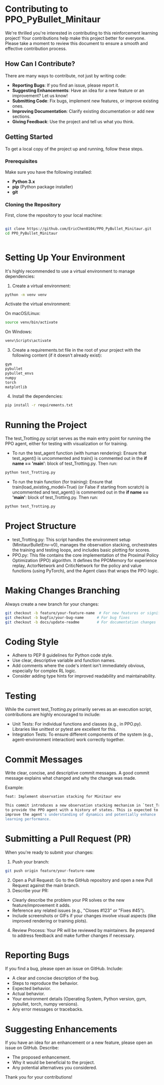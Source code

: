 # Contributing to PPO_PyBullet_Minitaur

We're thrilled you're interested in contributing to this reinforcement learning project! Your contributions help make this project better for everyone. Please take a moment to review this document to ensure a smooth and effective contribution process.

## How Can I Contribute?

There are many ways to contribute, not just by writing code:

*   **Reporting Bugs**: If you find an issue, please report it.
*   **Suggesting Enhancements**: Have an idea for a new feature or an improvement? Let us know!
*   **Submitting Code**: Fix bugs, implement new features, or improve existing ones.
*   **Improving Documentation**: Clarify existing documentation or add new sections.
*   **Giving Feedback**: Use the project and tell us what you think.

## Getting Started

To get a local copy of the project up and running, follow these steps.

### Prerequisites

Make sure you have the following installed:

*   **Python 3.x**
*   **pip** (Python package installer)
*   **git**

### Cloning the Repository

First, clone the repository to your local machine:

```bash
 
git clone https://github.com/EricChen0104/PPO_PyBullet_Minitaur.git
cd PPO_PyBullet_Minitaur
 
```

# Setting Up Your Environment
It's highly recommended to use a virtual environment to manage dependencies:

1. Create a virtual environment:

```bash
python -m venv venv
```

Activate the virtual environment:

On macOS/Linux:

```bash
source venv/bin/activate
```

On Windows:

```bash
venv\Scripts\activate
```

3. Create a requirements.txt file in the root of your project with the following content (if it doesn't already exist):

```bash
gym
pybullet
pybullet_envs
numpy
torch
matplotlib
```

4. Install the dependencies:

```bash
pip install -r requirements.txt
```

# Running the Project
The test_Trotting.py script serves as the main entry point for running the PPO agent, either for testing with visualization or for training.

- To run the test_agent function (with human rendering):
Ensure that test_agent() is uncommented and train() is commented out in the **if __name__ == '__main__'**: block of test_Trotting.py. Then run:

```bash
python test_Trotting.py
```

- To run the train function (for training):
Ensure that train(load_existing_model=True) (or False if starting from scratch) is uncommented and test_agent() is commented out in the **if __name__ == '__main__'**: block of test_Trotting.py. Then run:

```bash
python test_Trotting.py
```

# Project Structure
- test_Trotting.py: This script handles the environment setup (MinitaurBulletEnv-v0), manages the observation stacking, orchestrates the training and testing loops, and includes basic plotting for scores.
- PPO.py: This file contains the core implementation of the Proximal Policy Optimization (PPO) algorithm. It defines the PPOMemory for experience replay, ActorNetwork and CriticNetwork for the policy and value functions (using PyTorch), and the Agent class that wraps the PPO logic.

# Making Changes Branching
Always create a new branch for your changes:

```bash
git checkout -b feature/your-feature-name  # For new features or significant improvements
git checkout -b bugfix/your-bug-name      # For bug fixes
git checkout -b docs/update-readme        # For documentation changes
```

# Coding Style
- Adhere to PEP 8 guidelines for Python code style.
- Use clear, descriptive variable and function names.
- Add comments where the code's intent isn't immediately obvious, especially for complex RL logic.
- Consider adding type hints for improved readability and maintainability.

# Testing
While the current test_Trotting.py primarily serves as an execution script, contributions are highly encouraged to include:
- Unit Tests: For individual functions and classes (e.g., in PPO.py). Libraries like unittest or pytest are excellent for this.
- Integration Tests: To ensure different components of the system (e.g., agent-environment interaction) work correctly together.

# Commit Messages
Write clear, concise, and descriptive commit messages. A good commit message explains what changed and why the change was made.

Example:

```bash
feat: Implement observation stacking for Minitaur env

This commit introduces a new observation stacking mechanism in `test_Trotting.py`
to provide the PPO agent with a history of states. This is expected to
improve the agent's understanding of dynamics and potentially enhance
learning performance.
```

# Submitting a Pull Request (PR)
When you're ready to submit your changes:

1. Push your branch:
```bash
git push origin feature/your-feature-name
```
2. Open a Pull Request: Go to the GitHub repository and open a new Pull Request against the main branch.
3. Describe your PR:
- Clearly describe the problem your PR solves or the new feature/improvement it adds.
- Reference any related issues (e.g., "Closes #123" or "Fixes #45").
- Include screenshots or GIFs if your changes involve visual aspects (like improved rendering or training plots).
4. Review Process: Your PR will be reviewed by maintainers. Be prepared to address feedback and make further changes if necessary.

# Reporting Bugs
If you find a bug, please open an issue on GitHub. Include:
- A clear and concise description of the bug.
- Steps to reproduce the behavior.
- Expected behavior.
- Actual behavior.
- Your environment details (Operating System, Python version, gym, pybullet, torch, numpy versions).
- Any error messages or tracebacks.

# Suggesting Enhancements
If you have an idea for an enhancement or a new feature, please open an issue on GitHub. Describe:
- The proposed enhancement.
- Why it would be beneficial to the project.
- Any potential alternatives you considered.

Thank you for your contributions!
